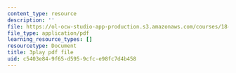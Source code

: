 ```yaml
---
content_type: resource
description: ''
file: https://ol-ocw-studio-app-production.s3.amazonaws.com/courses/18-01sc-single-variable-calculus-fall-2010/c5403e849f65d5959cfce98fc7d4b458_hjZhPczMkL4.pdf
file_type: application/pdf
learning_resource_types: []
resourcetype: Document
title: 3play pdf file
uid: c5403e84-9f65-d595-9cfc-e98fc7d4b458
---
```


